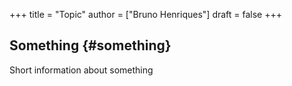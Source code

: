 +++
title = "Topic"
author = ["Bruno Henriques"]
draft = false
+++

## Something {#something}

Short information about something
